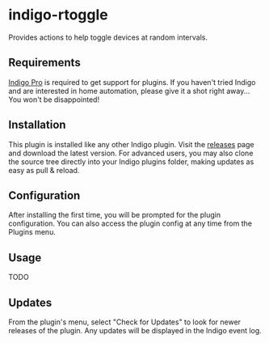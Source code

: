 # indigo-rtoggle

Provides actions to help toggle devices at random intervals.

## Requirements

[Indigo Pro](https://www.indigodomo.com) is required to get support for plugins.  If you
haven't tried Indigo and are interested in home automation, please give it a shot right
away...  You won't be disappointed!

## Installation

This plugin is installed like any other Indigo plugin.  Visit the
[releases](https://github.com/jheddings/indigo-rtoggle/releases) page and download the latest
version.  For advanced users, you may also clone the source tree directly into your Indigo
plugins folder, making updates as easy as pull & reload.

## Configuration

After installing the first time, you will be prompted for the plugin configuration.  You
can also access the plugin config at any time from the Plugins menu.

## Usage

TODO

## Updates

From the plugin's menu, select "Check for Updates" to look for newer releases of the
plugin.  Any updates will be displayed in the Indigo event log.
